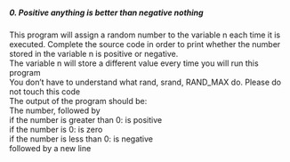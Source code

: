 ##### 0. Positive anything is better than negative nothing

This program will assign a random number to the variable n each time it is executed. Complete the source code in order to print whether the number stored in the variable n is positive or negative.
<br>
The variable n will store a different value every time you will run this program
<br>
You don’t have to understand what rand, srand, RAND_MAX do. Please do not touch this code
<br>
The output of the program should be:
<br>    The number, followed by
<br>        if the number is greater than 0: is positive
<br>        if the number is 0: is zero
<br>        if the number is less than 0: is negative
<br>    followed by a new line
<br>
<br>


